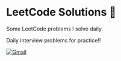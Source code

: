 # LeetCode Solutions 🔎

Some LeetCode problems I solve daily.

Daily interview problems for practice!!

<p>
  <a href="https://leetcode.com">  
    <img alt="Gmail" src="https://img.shields.io/badge/LeetCode-000000?style=flat-square&logo=LeetCode&logoColor=#d16c06" />
</p>
